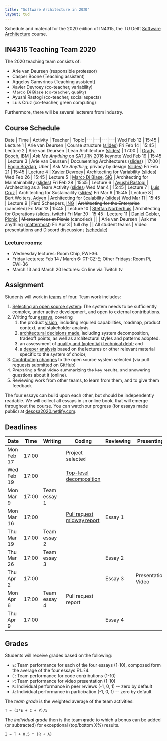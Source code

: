 ```yaml
---
title: "Software Architecture in 2020"
layout: tud
---
```


Schedule and material for the 2020 edition of IN4315, the TU Delft [Software Architecture](../index.html) course.

## IN4315 Teaching Team 2020

The 2020 teaching team consists of:

- Arie van Deursen (responsible professor)
- Casper Boone (Teaching assistent)
- Aggelos Gamvrinos (Teaching assistent)
- Xavier Devroey (co-teacher, variability)
- Marco Di Biase (co-teacher, quality)
- Ayushi Rastogi (co-teacher, social aspects)
- Luis Cruz (co-teacher, green computing)

Furthermore, there will be several lecturers from industry.

## Course Schedule

Date | Time | Activity | Teacher | Topic
|---|---|---|---|
Wed Feb 12 | 15:45 | Lecture 1 | Arie van Deursen         | Course structure ([slides](slides/in4315-intro.pdf))
Fri Feb 14 | 15:45 | Lecture 2 | Arie van Deursen         | Lean Architecture ([slides](slides/lean-architecture-part-1.pdf))
           | 17:00 |           | [Grady Booch], IBM       | _Ask Me Anything_ on [SATURN 2016](https://www.youtube.com/watch?v=RJ3v5cSNcB8) keynote
Wed Feb 19 | 15:45 | Lecture 3 | Arie van Deursen         | Documenting Architectures ([slides](slides/documenting-architectures.pdf))
           | 17:00 |            | [Engin Bozdag], Uber    | _Ask Me Anything_; privacy by design ([slides](https://www.usenix.org/sites/default/files/conference/protected-files/enigma2020_slides_bozdag.pdf))
Fri Feb 21 | 15:45 | Lecture 4 | [Xavier Devroey]         | Architecting for Variability ([slides](slides/tudelft-architecture-spl2020.pdf))
Wed Feb 26 | 15:45 | Lecture 5 | [Marco Di Biase], [SIG]  | Architecting for Maintainability ([slides](slides/sa-maintainability.pdf))
Fri Feb 28 | 15:45 | Lecture 6 | [Ayushi Rastogi]         | Architecting as a Team Activity ([slides](slides/sa-people.pdf))
Wed Mar 4  | 15:45 | Lecture 7 | [Luis Cruz]              | Architecting for Sustainaility ([slides](slides/sa-green-se.pdf))
Fri Mar 6  | 15:45 | Lecture 8 | Bert Wolters, [Adyen]    | Architecting for Scalability ([slides](slides/sa-adyen-scalability.pdf))
Wed Mar 11 | 15:45 | Lecture 9 | Ferd Scheepers, [ING]    | ~~Architecting for the Enterprise~~ (canceled)
Fri Mar 13 | 15:45 | Lecture 10 | [Steffan Norberhuis][norberhuis]      | Architecting for Operations ([slides](slides/architecting-for-operations.pdf), [twitch](https://www.twitch.tv/videos/566492713))
Fri Mar 20 | 15:45 | Lecture 11 | [Daniel Gebler], [Picnic] | ~~Microservices at Picnic~~ (canceled)
           |       |            | Arie van Deursen          | Ask me anything ([mattermost])
Fri Apr 3  | full day |  | All student teams | Video presentations and Discord discussions ([schedule](presentation-day.html))

[mattermost]: https://mattermost.ewi.tudelft.nl/sa-2019-2020/channels/questions


### Lecture rooms:

- Wednesday lectures: Room Chip, EWI-36.
- Friday lectures: Feb 14 / March 6: CT-CZ-E; Other Fridays: Room Pi, EWI-36
- March 13 and March 20 lectures: On line via Twitch.tv

[sig]: https://www.softwareimprovementgroup.com/
[grady booch]: https://en.wikipedia.org/wiki/Grady_Booch
[marco di biase]: https://mardibiase.github.io/
[xavier devroey]: http://xdevroey.be/
[ayushi rastogi]: https://ayushirastogi.github.io/
[luis cruz]: https://luiscruz.github.io/
[adyen]: https://www.adyen.com/
[ing]: https://www.ing.com
[engin bozdag]: https://www.usenix.org/conference/enigma2020/speaker-or-organizer/engin-bozdag-uber
[daniel gebler]: https://twitter.com/daniel_gebler
[picnic]: https://www.picnic.app/nl/
[norberhuis]: https://www.norberhuis.nl/

## Assignment

Students will work in [teams](assignment.html#team-formation) of four.
Team work includes:

1. [Selecting an open source system](assignment.html#picking): The system needs to be sufficiently complex, under active development, and open to external contributions.
2. Writing four [essays](assignment.html#essays), covering
    1. the product [vision](assignment.html#vision), including required capabilities, roadmap, product context, and stakeholder analysis.
    2. [architectural decisions made](assignment.html#architecture), including system decomposition, tradeoff points, as well as architectural styles and patterns adopted.
    3. an assessment of [quality and (potential) technical debt](assignment.html#quality); and
    4. a [deeper analysis](assignment.html#deepening) based on the lectures or other relevant material specific to the system of choice;
3. [Contributing changes](assignment.html#contributions) to the open source system selected (via pull requests submitted on GitHub)
4. Preparing a final video summarizing the key results, and answering questions about it (online).
5. Reviewing work from other teams, to learn from them, and to give them feedback

The four essays can build upon each other, but should be independently readable.
We will collect all essays in an online book, that will emerge throughout the course.
You can watch our progress (for essays made public) at [desosa2020.netlify.com][desosa2020].

[desosa2020]: https://desosa2020.netlify.com/#


## Deadlines

Date       | Time  | Writing      | Coding                    | Reviewing | Presenting
|---|---|---|---|---|---|
Mon Feb 17 | 17:00 |              | Project selected          |           |
Wed Feb 19 | 17:00 |              | [Top-level decomposition](guidelines_for_componentization.html)   |           |
Mon Mar 9  | 17:00 | Team essay 1 |                           |           |
Mon Mar 16 | 17:00 |              | [Pull request midway report](assignment.html#contributions)  | Essay 1 |
Thu Mar 19 | 17:00 | Team essay 2 |                           |           |
Thu Mar 26 | 17:00 | Team essay 3 |                           | Essay 2   |
Thu Apr 2  | 17:00 |              |                           | Essay 3   | Presentation Video
Mon Apr 6  | 17:00 | Team essay 4 | Pull request report       |           |
Thu Apr 9  | 17:00 |              |                           | Essay 4   |

## Grades

Students will receive grades based on the following:

- `E`: Team performance for each of the four essays (1-10), composed form the average of the four essays E1..E4.
- `C`: Team performance for code contributions (1-10)
- `P`: Team performance for video presentation (1-10)
- `R`: Individual performance in peer reviews (-1, 0, 1) -- zero by default
- `A`: Individual performance in participation (-1, 0, 1) -- zero by default

The _team grade_ is the weighted average of the team activities:

    T = (3*E + C + P)/5

The _individual grade_ then is the team grade to which a bonus can be added (or subtracted) for exceptional (top/bottom X%) results.

	I = T + 0.5 * (R + A)
